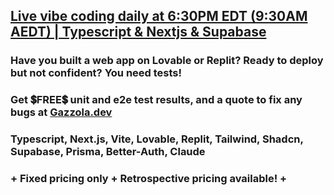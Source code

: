 ## [Live vibe coding daily at 6:30PM EDT (9:30AM AEDT) | Typescript & Nextjs & Supabase](https://www.youtube.com/@AzAnything)

### Have you built a web app on Lovable or Replit? Ready to deploy but not confident? You need tests!
### Get 💲FREE💲 unit and e2e test results, and a quote to fix any bugs at [Gazzola.dev](https://gazzola.dev/start-here/tech-stack?codeReview=yesPlease)
### Typescript, Next.js, Vite, Lovable, Replit, Tailwind, Shadcn, Supabase, Prisma, Better-Auth, Claude
### + Fixed pricing only + Retrospective pricing available! +
              
